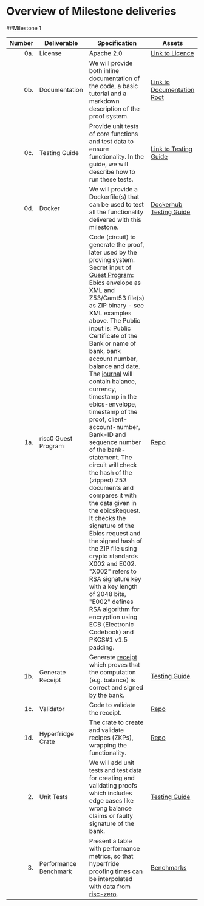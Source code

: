 # Overview of Milestone deliveries

##Milestone 1


| Number | Deliverable | Specification | Assets |
| -----: | ----------- | ------------- | ------ |
| 0a. | License | Apache 2.0  | [Link to Licence](https://github.com/element36-io/hyperfridge-r0/blob/main/LICENSE) |
| 0b. | Documentation | We will provide both inline documentation of the code, a basic tutorial and a markdown description of the proof system. | [Link to Documentation Root](https://github.com/element36-io/hyperfridge-r0/blob/main/README.md)|
| 0c. | Testing Guide | Provide unit tests of core functions and test data to ensure functionality. In the guide, we will describe how to run these tests. | [Link to Testing Guide](https://github.com/element36-io/hyperfridge-r0/blob/main/docs/INSTRUCTIONS.md) |
| 0d. | Docker | We will provide a Dockerfile(s) that can be used to test all the functionality delivered with this milestone. | [Dockerhub](https://hub.docker.com/repository/docker/e36io/hyperfridge-r0/general) [Testing Guide](https://github.com/element36-io/hyperfridge-r0/blob/main/docs/INSTRUCTIONS.md) 
| 1a. | risc0 Guest Program | Code (circuit) to generate the proof, later used by the proving system. Secret input of [Guest Program](https://dev.risczero.com/terminology#guest-program): Ebics envelope as XML and Z53/Camt53 file(s) as ZIP binary - see XML examples above. The Public input is: Public Certificate of the Bank or name of bank, bank account number, balance and date. The [journal](https://dev.risczero.com/terminology#journal) will contain balance, currency, timestamp in the ebics-envelope, timestamp of the proof, client-account-number, Bank-ID and sequence number of the bank-statement. The circuit will check the hash of the (zipped) Z53 documents and compares it with the data given in the ebicsRequest. It checks the signature of the Ebics request and the signed hash of the ZIP file using crypto standards X002 and E002. "X002" refers to RSA signature key with a key length of 2048 bits, "E002" defines RSA algorithm for encryption using  ECB (Electronic Codebook) and PKCS#1 v1.5 padding.| [Repo](https://github.com/element36-io/hyperfridge-r0/tree/main/methods/guest)
| 1b. | Generate Receipt | Generate [receipt](https://dev.risczero.com/terminology#receipt) which proves that the computation (e.g. balance) is correct and signed by the bank.  | [Testing Guide](https://github.com/element36-io/hyperfridge-r0/blob/main/docs/INSTRUCTIONS.md)|
| 1c. | Validator | Code to validate the receipt. | [Repo](https://github.com/element36-io/hyperfridge-r0/tree/main/verifier)|
| 1d. | Hyperfridge Crate | The crate to create and validate recipes (ZKPs), wrapping the functionality.  | [Repo](https://github.com/element36-io/hyperfridge-r0/tree/main/host)
| 2. | Unit Tests | We will add unit tests and test data for creating and validating proofs which includes edge cases like wrong balance claims or faulty signature of the bank. | [Testing Guide](https://github.com/element36-io/hyperfridge-r0/blob/main/docs/INSTRUCTIONS.md)  |
| 3. | Performance Benchmark | Present a table with performance metrics, so that hyperfride proofing times can be interpolated with data from [risc-zero](https://dev.risczero.com/datasheet.pdf). | [Benchmarks](runtime.md) |